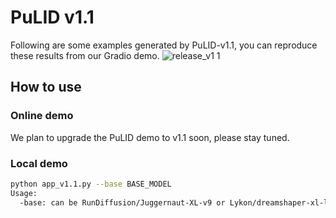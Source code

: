 # PuLID v1.1
Following are some examples generated by PuLID-v1.1, you can reproduce these results from our Gradio demo.
![release_v1 1](https://github.com/user-attachments/assets/d5bf3865-5147-428d-bb98-80812c680900)

## How to use
### Online demo
We plan to upgrade the PuLID demo to v1.1 soon, please stay tuned.

### Local demo
```bash
python app_v1.1.py --base BASE_MODEL
Usage:
  -base: can be RunDiffusion/Juggernaut-XL-v9 or Lykon/dreamshaper-xl-lightning
```

